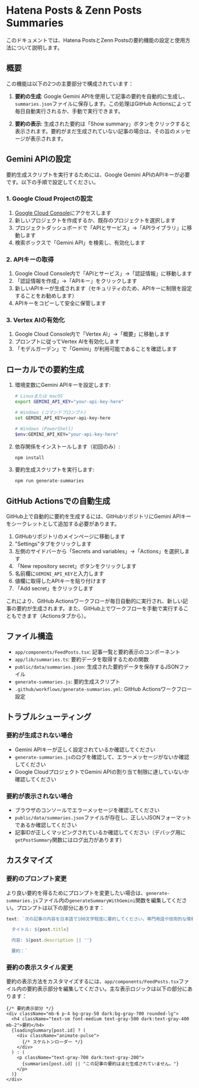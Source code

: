 # Hatena Posts & Zenn Posts Summaries

このドキュメントでは、Hatena PostsとZenn Postsの要約機能の設定と使用方法について説明します。

## 概要

この機能は以下の2つの主要部分で構成されています：

1. **要約の生成**: Google Gemini APIを使用して記事の要約を自動的に生成し、`summaries.json`ファイルに保存します。この処理はGitHub Actionsによって毎日自動実行されるか、手動で実行できます。

2. **要約の表示**: 生成された要約は「Show summary」ボタンをクリックすると表示されます。要約がまだ生成されていない記事の場合は、その旨のメッセージが表示されます。

## Gemini APIの設定

要約生成スクリプトを実行するためには、Google Gemini APIのAPIキーが必要です。以下の手順で設定してください。

### 1. Google Cloud Projectの設定

1. [Google Cloud Console](https://console.cloud.google.com/)にアクセスします
2. 新しいプロジェクトを作成するか、既存のプロジェクトを選択します
3. プロジェクトダッシュボードで「APIとサービス」→「APIライブラリ」に移動します
4. 検索ボックスで「Gemini API」を検索し、有効化します

### 2. APIキーの取得

1. Google Cloud Console内で「APIとサービス」→「認証情報」に移動します
2. 「認証情報を作成」→「APIキー」をクリックします
3. 新しいAPIキーが生成されます（セキュリティのため、APIキーに制限を設定することをお勧めします）
4. APIキーをコピーして安全に保管します

### 3. Vertex AIの有効化

1. Google Cloud Console内で「Vertex AI」→「概要」に移動します
2. プロンプトに従ってVertex AIを有効化します
3. 「モデルガーデン」で「Gemini」が利用可能であることを確認します

## ローカルでの要約生成

1. 環境変数にGemini APIキーを設定します:

   ```bash
   # Linuxまたは macOS
   export GEMINI_API_KEY="your-api-key-here"
   
   # Windows (コマンドプロンプト)
   set GEMINI_API_KEY=your-api-key-here
   
   # Windows (PowerShell)
   $env:GEMINI_API_KEY="your-api-key-here"
   ```

2. 依存関係をインストールします（初回のみ）:

   ```bash
   npm install
   ```

3. 要約生成スクリプトを実行します:

   ```bash
   npm run generate-summaries
   ```

## GitHub Actionsでの自動生成

GitHub上で自動的に要約を生成するには、GitHubリポジトリにGemini APIキーをシークレットとして追加する必要があります。

1. GitHubリポジトリのメインページに移動します
2. "Settings"タブをクリックします
3. 左側のサイドバーから「Secrets and variables」→「Actions」を選択します
4. 「New repository secret」ボタンをクリックします
5. 名前欄に`GEMINI_API_KEY`と入力します
6. 値欄に取得したAPIキーを貼り付けます
7. 「Add secret」をクリックします

これにより、GitHub Actionsワークフローが毎日自動的に実行され、新しい記事の要約が生成されます。また、GitHub上でワークフローを手動で実行することもできます（Actionsタブから）。

## ファイル構造

- `app/components/FeedPosts.tsx`: 記事一覧と要約表示のコンポーネント
- `app/lib/summaries.ts`: 要約データを取得するための関数
- `public/data/summaries.json`: 生成された要約データを保存するJSONファイル
- `generate-summaries.js`: 要約生成スクリプト
- `.github/workflows/generate-summaries.yml`: GitHub Actionsワークフロー設定

## トラブルシューティング

### 要約が生成されない場合

- Gemini APIキーが正しく設定されているか確認してください
- `generate-summaries.js`のログを確認して、エラーメッセージがないか確認してください
- Google CloudプロジェクトでGemini APIの割り当て制限に達していないか確認してください

### 要約が表示されない場合

- ブラウザのコンソールでエラーメッセージを確認してください
- `public/data/summaries.json`ファイルが存在し、正しいJSONフォーマットであるか確認してください
- 記事IDが正しくマッピングされているか確認してください（デバッグ用に`getPostSummary`関数にはログ出力があります）

## カスタマイズ

### 要約のプロンプト変更

より良い要約を得るためにプロンプトを変更したい場合は、`generate-summaries.js`ファイル内の`generateSummaryWithGemini`関数を編集してください。プロンプトは以下の部分にあります：

```javascript
text: `次の記事の内容を日本語で100文字程度に要約してください。専門用語や技術的な情報があれば保持してください。

  タイトル: ${post.title}

  内容: ${post.description || ''}

  要約：`
```

### 要約の表示スタイル変更

要約の表示方法をカスタマイズするには、`app/components/FeedPosts.tsx`ファイル内の要約表示部分を編集してください。主な表示ロジックは以下の部分にあります：

```tsx
{/* 要約表示部分 */}
<div className="mb-6 p-4 bg-gray-50 dark:bg-gray-700 rounded-lg">
  <h4 className="text-sm font-medium text-gray-500 dark:text-gray-400 mb-2">要約</h4>
  {loadingSummary[post.id] ? (
    <div className="animate-pulse">
      {/* スケルトンローダー */}
    </div>
  ) : (
    <p className="text-gray-700 dark:text-gray-200">
      {summaries[post.id] || "この記事の要約はまだ生成されていません。"}
    </p>
  )}
</div>
